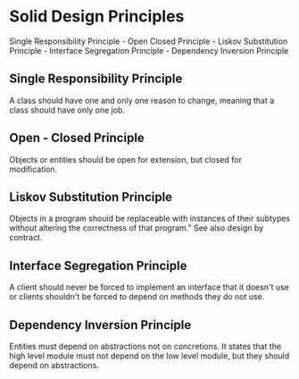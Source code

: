 # Solid Design Principles
Single Responsibility Principle - Open Closed Principle - Liskov Substitution Principle - Interface Segregation Principle - Dependency Inversion Principle

## Single Responsibility Principle

A class should have one and only one reason to change, meaning that a class should have only one job.

## Open - Closed Principle

Objects or entities should be open for extension, but closed for modification.

## Liskov Substitution Principle

Objects in a program should be replaceable with instances of their subtypes without altering the correctness of that program." See also design by contract.

## Interface Segregation Principle

A client should never be forced to implement an interface that it doesn't use or clients shouldn't be forced to depend on methods they do not use.

## Dependency Inversion Principle

Entities must depend on abstractions not on concretions. It states that the high level module must not depend on the low level module, but they should depend on abstractions.
